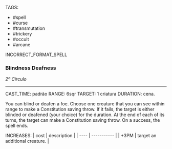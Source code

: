 TAGS:
- #spell
- #curse
- #transmutation
- #trickery
- #occult
- #arcane

INCORRECT_FORMAT_SPELL
### Blindness Deafness
*2º Círculo*
___
CAST_TIME: padrão
RANGE: 6sqr
TARGET: 1 criatura
DURATION: cena.

You can blind or deafen a foe. Choose one creature that you can see within range to make a Constitution saving throw. If it fails, the target is either blinded or deafened (your choice) for the duration. At the end of each of its turns, the target can make a Constitution saving throw. On a success, the spell ends. 

INCREASES:
| cost | description |
| ---- | ----------- |
| +3PM | target an additional creature. |
